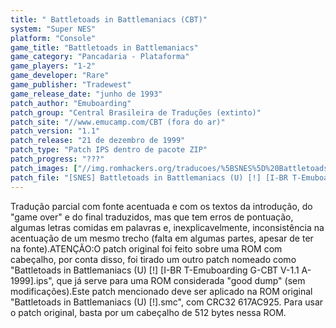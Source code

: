 ```yaml
---
title: " Battletoads in Battlemaniacs (CBT)"
system: "Super NES"
platform: "Console"
game_title: "Battletoads in Battlemaniacs"
game_category: "Pancadaria - Plataforma"
game_players: "1-2"
game_developer: "Rare"
game_publisher: "Tradewest"
game_release_date: "junho de 1993"
patch_author: "Emuboarding"
patch_group: "Central Brasileira de Traduções (extinto)"
patch_site: "//www.emucamp.com/CBT (fora do ar)"
patch_version: "1.1"
patch_release: "21 de dezembro de 1999"
patch_type: "Patch IPS dentro de pacote ZIP"
patch_progress: "???"
patch_images: ["//img.romhackers.org/traducoes/%5BSNES%5D%20Battletoads%20in%20Battlemaniacs%20-%20CBT%20-%201.png","//img.romhackers.org/traducoes/%5BSNES%5D%20Battletoads%20in%20Battlemaniacs%20-%20CBT%20-%202.png","//img.romhackers.org/traducoes/%5BSNES%5D%20Battletoads%20in%20Battlemaniacs%20-%20CBT%20-%203.png"]
patch_file: "[SNES] Battletoads in Battlemaniacs (U) [!] [I-BR T-Emuboarding G-CBT V-1.1 A-1999].zip"
---
```

Tradução parcial com fonte acentuada e com os textos da introdução, do "game over" e do final traduzidos, mas que tem erros de pontuação, algumas letras comidas em palavras e, inexplicavelmente, inconsistência na acentuação de um mesmo trecho (falta em algumas partes, apesar de ter na fonte).ATENÇÃO:O patch original foi feito sobre uma ROM com cabeçalho, por conta disso, foi tirado um outro patch nomeado como "Battletoads in Battlemaniacs (U) [!] [I-BR T-Emuboarding G-CBT V-1.1 A-1999].ips", que já serve para uma ROM considerada "good dump" (sem modificações).Este patch mencionado deve ser aplicado na ROM original "Battletoads in Battlemaniacs (U) [!].smc", com CRC32 617AC925. Para usar o patch original, basta por um cabeçalho de 512 bytes nessa ROM.